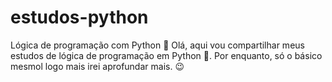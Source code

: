 # estudos-python
Lógica de programação com Python 🐍 Olá, aqui vou compartilhar meus estudos de lógica de programação em Python 🐛. Por enquanto, só o básico mesmol logo mais irei aprofundar mais. 😉
